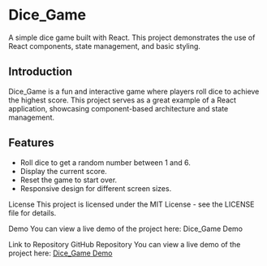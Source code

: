 # Dice_Game

A simple dice game built with React. This project demonstrates the use of React components, state management, and basic styling.

## Introduction

Dice_Game is a fun and interactive game where players roll dice to achieve the highest score. This project serves as a great example of a React application, showcasing component-based architecture and state management.

## Features

- Roll dice to get a random number between 1 and 6.
- Display the current score.
- Reset the game to start over.
- Responsive design for different screen sizes.


License
This project is licensed under the MIT License - see the LICENSE file for details.

Demo
You can view a live demo of the project here: Dice_Game Demo

Link to Repository
GitHub Repository
You can view a live demo of the project here: [Dice_Game Demo](https://rococo-banoffee-0c2342.netlify.app)
